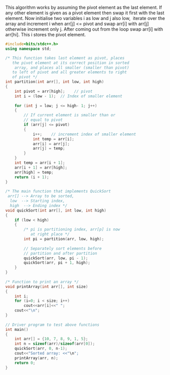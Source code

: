 This algorithm works by assuming the pivot element as the last element. If any other element is given as a pivot element then swap it first with the last element. Now initialise two variables i as low and j also low,  iterate over the array and increment i when arr\[j] <= pivot and swap arr\[i] with arr\[j] otherwise increment only j. After coming out from the loop swap arr\[i] with arr\[hi]. This i stores the pivot element.

```cpp
#include<bits/stdc++.h>
using namespace std;

/* This function takes last element as pivot, places
   the pivot element at its correct position in sorted
    array, and places all smaller (smaller than pivot)
   to left of pivot and all greater elements to right
   of pivot */
int partition(int arr[], int low, int high)
{
    int pivot = arr[high];    // pivot
    int i = (low - 1);  // Index of smaller element
 
    for (int j = low; j <= high- 1; j++)
    {
        // If current element is smaller than or
        // equal to pivot
        if (arr[j] <= pivot)
        {
            i++;    // increment index of smaller element
            int temp = arr[i];
            arr[i] = arr[j];
            arr[j] = temp;
        }
    }
    int temp = arr[i + 1];
    arr[i + 1] = arr[high];
    arr[high] = temp;
    return (i + 1);
}
 
/* The main function that implements QuickSort
 arr[] --> Array to be sorted,
  low  --> Starting index,
  high  --> Ending index */
void quickSort(int arr[], int low, int high)
{
    if (low < high)
    {
        /* pi is partitioning index, arr[p] is now
           at right place */
        int pi = partition(arr, low, high);
 
        // Separately sort elements before
        // partition and after partition
        quickSort(arr, low, pi - 1);
        quickSort(arr, pi + 1, high);
    }
}
 
/* Function to print an array */
void printArray(int arr[], int size)
{
    int i;
    for (i=0; i < size; i++)
        cout<<arr[i]<<" ";
    cout<<"\n";
}
 
// Driver program to test above functions
int main()
{
    int arr[] = {10, 7, 8, 9, 1, 5};
    int n = sizeof(arr)/sizeof(arr[0]);
    quickSort(arr, 0, n-1);
    cout<<"Sorted array: <<"\n";
    printArray(arr, n);
    return 0;
}
```

